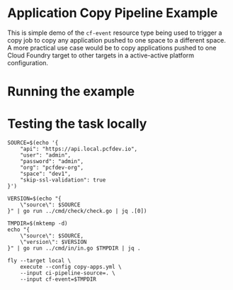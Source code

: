 # Application Copy Pipeline Example

This is simple demo of the `cf-event` resource type being used to trigger a copy job to copy any application pushed to one space to a different space. A more practical use case would be to copy applications pushed to one Cloud Foundry target to other targets in a active-active platform configuration.

# Running the example

# Testing the task locally

```
SOURCE=$(echo '{
    "api": "https://api.local.pcfdev.io",
    "user": "admin",
    "password": "admin",
    "org": "pcfdev-org",
    "space": "dev1",
    "skip-ssl-validation": true
}')

VERSION=$(echo "{ 
    \"source\": $SOURCE
}" | go run ../cmd/check/check.go | jq .[0])

TMPDIR=$(mktemp -d)
echo "{ 
    \"source\": $SOURCE,
    \"version\": $VERSION
}" | go run ../cmd/in/in.go $TMPDIR | jq .

fly --target local \
    execute --config copy-apps.yml \
    --input ci-pipeline-source=. \
    --input cf-event=$TMPDIR
```
